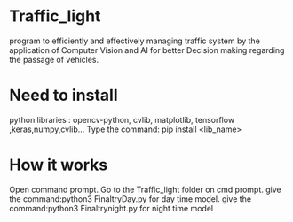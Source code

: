 # Traffic_light
program to efficiently and effectively managing traffic system by the application of Computer Vision and AI for better Decision making regarding the passage of vehicles.
# Need to install 
python libraries : opencv-python, cvlib, matplotlib, tensorflow ,keras,numpy,cvlib...
Type the command:
pip install <lib_name>
# How it works
Open command prompt.
Go to the Traffic_light folder on cmd prompt.
give the command:python3 FinaltryDay.py for day time model.
give the command:python3 Finaltrynight.py for night time model
